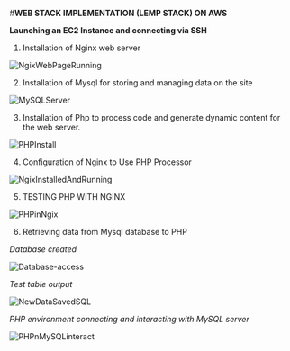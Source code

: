 #**WEB STACK IMPLEMENTATION (LEMP STACK) ON AWS**

**Launching an EC2 Instance and connecting via SSH**


1. Installation of Nginx web server

![NgixWebPageRunning](https://github.com/Bamideleflint/Darey-PBL/assets/122679229/fc383938-0c63-42f3-9ea8-bf2f3611867b)


2. Installation of Mysql for storing and managing data on the site

![MySQLServer](https://github.com/Bamideleflint/Darey-PBL/assets/122679229/8448a68b-0aab-4d3e-9630-df28107023f0)


3. Installation of Php to process code and generate dynamic content for the web server.

![PHPInstall](https://github.com/Bamideleflint/Darey-PBL/assets/122679229/cf44b550-2243-4dc2-8fe8-3270e1e6c113)


4. Configuration of Nginx to Use PHP Processor

![NgixInstalledAndRunning](https://github.com/Bamideleflint/Darey-PBL/assets/122679229/97ea427c-dc3d-45e7-86c4-fb365cbbef69)


5. TESTING PHP WITH NGINX

![PHPinNgix](https://github.com/Bamideleflint/Darey-PBL/assets/122679229/b7a3582e-4350-42c8-8a7f-cef4344b69d4)


6. Retrieving data from Mysql database to PHP

*Database created*

![Database-access](https://github.com/Bamideleflint/Darey-PBL/assets/122679229/c22b530b-55c0-4614-b602-95d53148b738)

*Test table output*

![NewDataSavedSQL](https://github.com/Bamideleflint/Darey-PBL/assets/122679229/0f0170ca-4b7d-4c02-a5f6-c43a840cd5ed)

*PHP environment connecting and interacting with MySQL server*

![PHPnMySQLinteract](https://github.com/Bamideleflint/Darey-PBL/assets/122679229/6a65f8a0-1634-4ac0-97d1-58acbbcc1766)
